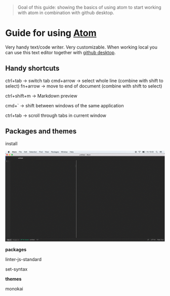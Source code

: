 > Goal of this guide: showing the basics of using atom to start working with atom in combination with github desktop.

# Guide for using [Atom](https://atom.io)
Very handy text/code writer. Very customizable. When working local you can use this text editor together with [github desktop](https://desktop.github.com/).

## Handy shortcuts

ctrl+tab -> switch tab cmd+arrow -> select whole line (combine with shift to select)
fn+arrow -> move to end of document (combine with shift to select)

ctrl+shift+m -> Markdown preview

cmd+` -> shift between windows of the same application

ctrl+tab -> scroll through tabs in current window

## Packages and themes

install

![see explanation in gif](../images/atom-install-theme-guide.gif)

**packages**

linter-js-standard

set-syntax

**themes**

monokai

